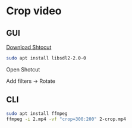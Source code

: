 # Crop video

## GUI

[Download Shtocut](https://www.shotcutapp.com/download/)

```bash
sudo apt install libsdl2-2.0-0
```

Open Shotcut

Add filters -> Rotate

## CLI

```bash
sudo apt install ffmpeg
ffmpeg -i 2.mp4 -vf "crop=300:200" 2-crop.mp4
```
